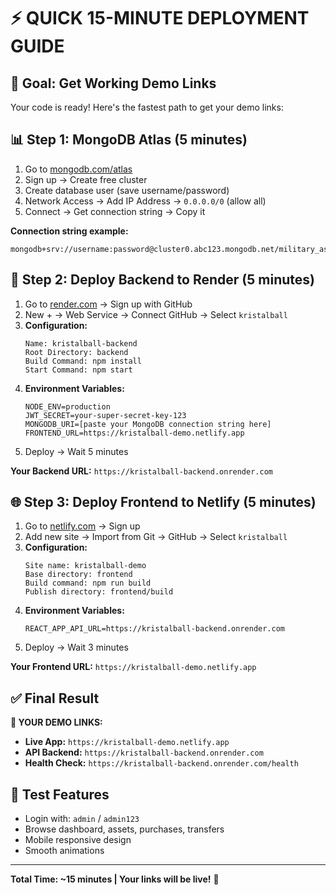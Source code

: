 # ⚡ QUICK 15-MINUTE DEPLOYMENT GUIDE

## 🎯 Goal: Get Working Demo Links

Your code is ready! Here's the fastest path to get your demo links:

## 📊 Step 1: MongoDB Atlas (5 minutes)
1. Go to [mongodb.com/atlas](https://www.mongodb.com/atlas)
2. Sign up → Create free cluster
3. Create database user (save username/password)
4. Network Access → Add IP Address → `0.0.0.0/0` (allow all)
5. Connect → Get connection string → Copy it

**Connection string example:**
```
mongodb+srv://username:password@cluster0.abc123.mongodb.net/military_assets
```

## 🔧 Step 2: Deploy Backend to Render (5 minutes)
1. Go to [render.com](https://render.com) → Sign up with GitHub
2. New + → Web Service → Connect GitHub → Select `kristalball`
3. **Configuration:**
   ```
   Name: kristalball-backend
   Root Directory: backend
   Build Command: npm install
   Start Command: npm start
   ```
4. **Environment Variables:**
   ```
   NODE_ENV=production
   JWT_SECRET=your-super-secret-key-123
   MONGODB_URI=[paste your MongoDB connection string here]
   FRONTEND_URL=https://kristalball-demo.netlify.app
   ```
5. Deploy → Wait 5 minutes

**Your Backend URL:** `https://kristalball-backend.onrender.com`

## 🌐 Step 3: Deploy Frontend to Netlify (5 minutes)
1. Go to [netlify.com](https://netlify.com) → Sign up
2. Add new site → Import from Git → GitHub → Select `kristalball`
3. **Configuration:**
   ```
   Site name: kristalball-demo
   Base directory: frontend
   Build command: npm run build
   Publish directory: frontend/build
   ```
4. **Environment Variables:**
   ```
   REACT_APP_API_URL=https://kristalball-backend.onrender.com
   ```
5. Deploy → Wait 3 minutes

**Your Frontend URL:** `https://kristalball-demo.netlify.app`

## ✅ Final Result

**🎉 YOUR DEMO LINKS:**
- **Live App:** `https://kristalball-demo.netlify.app`
- **API Backend:** `https://kristalball-backend.onrender.com`
- **Health Check:** `https://kristalball-backend.onrender.com/health`

## 🧪 Test Features
- Login with: `admin` / `admin123`
- Browse dashboard, assets, purchases, transfers
- Mobile responsive design
- Smooth animations

---

**Total Time: ~15 minutes | Your links will be live!** 🚀
